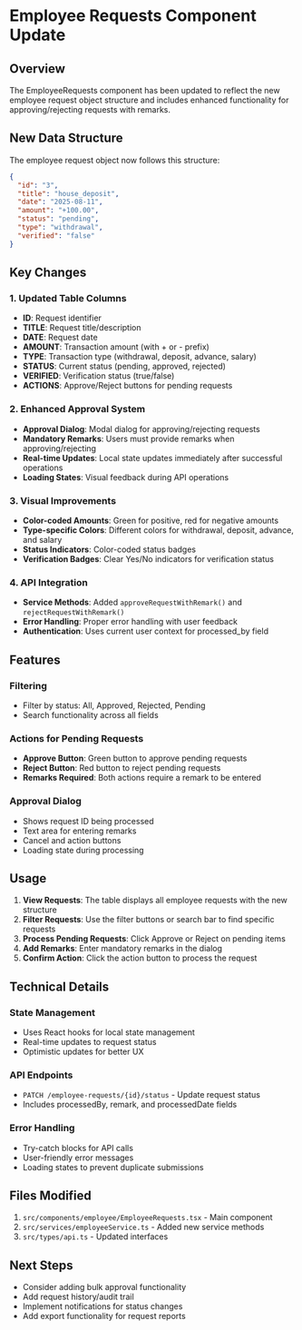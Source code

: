 # Employee Requests Component Update

## Overview

The EmployeeRequests component has been updated to reflect the new employee request object structure and includes enhanced functionality for approving/rejecting requests with remarks.

## New Data Structure

The employee request object now follows this structure:

```json
{
  "id": "3",
  "title": "house_deposit",
  "date": "2025-08-11",
  "amount": "+100.00",
  "status": "pending",
  "type": "withdrawal",
  "verified": "false"
}
```

## Key Changes

### 1. Updated Table Columns

- **ID**: Request identifier
- **TITLE**: Request title/description
- **DATE**: Request date
- **AMOUNT**: Transaction amount (with + or - prefix)
- **TYPE**: Transaction type (withdrawal, deposit, advance, salary)
- **STATUS**: Current status (pending, approved, rejected)
- **VERIFIED**: Verification status (true/false)
- **ACTIONS**: Approve/Reject buttons for pending requests

### 2. Enhanced Approval System

- **Approval Dialog**: Modal dialog for approving/rejecting requests
- **Mandatory Remarks**: Users must provide remarks when approving/rejecting
- **Real-time Updates**: Local state updates immediately after successful operations
- **Loading States**: Visual feedback during API operations

### 3. Visual Improvements

- **Color-coded Amounts**: Green for positive, red for negative amounts
- **Type-specific Colors**: Different colors for withdrawal, deposit, advance, and salary
- **Status Indicators**: Color-coded status badges
- **Verification Badges**: Clear Yes/No indicators for verification status

### 4. API Integration

- **Service Methods**: Added `approveRequestWithRemark()` and `rejectRequestWithRemark()`
- **Error Handling**: Proper error handling with user feedback
- **Authentication**: Uses current user context for processed_by field

## Features

### Filtering

- Filter by status: All, Approved, Rejected, Pending
- Search functionality across all fields

### Actions for Pending Requests

- **Approve Button**: Green button to approve pending requests
- **Reject Button**: Red button to reject pending requests
- **Remarks Required**: Both actions require a remark to be entered

### Approval Dialog

- Shows request ID being processed
- Text area for entering remarks
- Cancel and action buttons
- Loading state during processing

## Usage

1. **View Requests**: The table displays all employee requests with the new structure
2. **Filter Requests**: Use the filter buttons or search bar to find specific requests
3. **Process Pending Requests**: Click Approve or Reject on pending items
4. **Add Remarks**: Enter mandatory remarks in the dialog
5. **Confirm Action**: Click the action button to process the request

## Technical Details

### State Management

- Uses React hooks for local state management
- Real-time updates to request status
- Optimistic updates for better UX

### API Endpoints

- `PATCH /employee-requests/{id}/status` - Update request status
- Includes processedBy, remark, and processedDate fields

### Error Handling

- Try-catch blocks for API calls
- User-friendly error messages
- Loading states to prevent duplicate submissions

## Files Modified

1. `src/components/employee/EmployeeRequests.tsx` - Main component
2. `src/services/employeeService.ts` - Added new service methods
3. `src/types/api.ts` - Updated interfaces

## Next Steps

- Consider adding bulk approval functionality
- Add request history/audit trail
- Implement notifications for status changes
- Add export functionality for request reports

